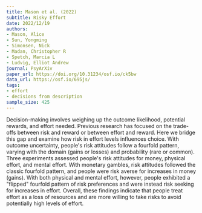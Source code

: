 ```yaml
---
title: Mason et al. (2022)
subtitle: Risky Effort
date: 2022/12/19
authors:
- Mason, Alice
- Sun, Yongming
- Simonsen, Nick
- Madan, Christopher R
- Spetch, Marcia L
- Ludvig, Elliot Andrew
journal: PsyArXiv
paper_url: https://doi.org/10.31234/osf.io/ck5bw
data_url: https://osf.io/695js/
tags:
- effort
- decisions from description
sample_size: 425
---
```


Decision-making involves weighing up the outcome likelihood, potential rewards, and effort needed. Previous research has focused on the trade-offs between risk and reward or between effort and reward. Here we bridge this gap and examine how risk in effort levels influences choice. With outcome uncertainty, people's risk attitudes follow a fourfold pattern, varying with the domain (gains or losses) and probability (rare or common). Three experiments assessed people's risk attitudes for money, physical effort, and mental effort. With monetary gambles, risk attitudes followed the classic fourfold pattern, and people were risk averse for increases in money (gains). With both physical and mental effort, however, people exhibited a "flipped" fourfold pattern of risk preferences and were instead risk seeking for increases in effort. Overall, these findings indicate that people treat effort as a loss of resources and are more willing to take risks to avoid potentially high levels of effort.
